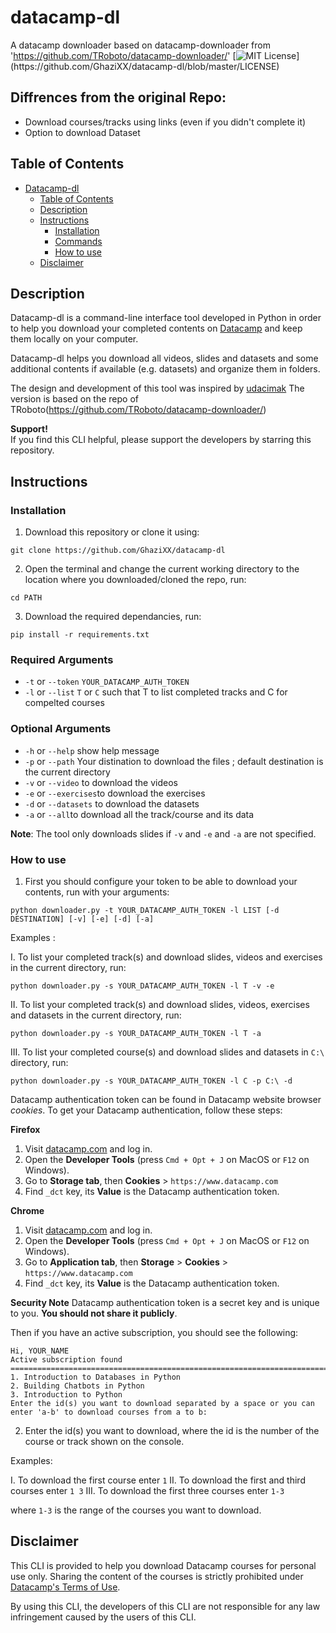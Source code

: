 # datacamp-dl
 A datacamp downloader based on datacamp-downloader from 'https://github.com/TRoboto/datacamp-downloader/'
 [![MIT License](https://img.shields.io/apm/l/atomic-design-ui.svg?)](https://github.com/GhaziXX/datacamp-dl/blob/master/LICENSE) 
 
## Diffrences from the original Repo:
 - Download courses/tracks using links (even if you didn't complete it)
 - Option to download Dataset
 
## Table of Contents
- [Datacamp-dl](#datacamp-dl)
  - [Table of Contents](#table-of-contents)
  - [Description](#description)
  - [Instructions](#instructions)
    - [Installation](#installation)
    - [Commands](#commands)
    - [How to use](#how-to-use)
  - [Disclaimer](#disclaimer)
  
## Description
Datacamp-dl is a command-line interface tool developed in Python
in order to help you download your completed contents on [Datacamp](https://datacamp.com) 
and keep them locally on your computer.  

Datacamp-dl helps you download all videos, slides and datasets and some additional
contents if available (e.g. datasets) and organize them in folders.

The design and development of this tool was inspired by [udacimak](https://github.com/udacimak/udacimak)
The version is based on the repo of TRoboto(https://github.com/TRoboto/datacamp-downloader/)

**Support!**  
If you find this CLI helpful, please support the developers by starring this repository.

## Instructions
### Installation
1. Download this repository or clone it using:
```
git clone https://github.com/GhaziXX/datacamp-dl
```
2. Open the terminal and change the current working directory to the location where you downloaded/cloned the repo, run:
```
cd PATH
```
3. Download the required dependancies, run:
```
pip install -r requirements.txt
```
### Required Arguments

* `-t` or `--token` `YOUR_DATACAMP_AUTH_TOKEN`
* `-l` or `--list` `T` or `C` such that T to list completed tracks and C for compelted courses

### Optional Arguments
* `-h` or `--help` show help message
* `-p` or `--path` Your distination to download the files ; default destination is the current directory
* `-v` or `--video` to download the videos
* `-e` or `--exercises`to download the exercises
* `-d` or `--datasets` to download the datasets
* `-a` or `--all`to download all the track/course and its data

**Note**: The tool only downloads slides if `-v` and `-e` and `-a` are not specified.

### How to use
1. First you should configure your token to be able to download your contents, run with your arguments:
```
python downloader.py -t YOUR_DATACAMP_AUTH_TOKEN -l LIST [-d DESTINATION] [-v] [-e] [-d] [-a]
```
Examples :

I. To list your completed track(s) and download slides, videos and exercises in the current directory, run:
```
python downloader.py -s YOUR_DATACAMP_AUTH_TOKEN -l T -v -e
```
II. To list your completed track(s) and download slides, videos, exercises and datasets in the current directory, run:
```
python downloader.py -s YOUR_DATACAMP_AUTH_TOKEN -l T -a
```
III. To list your completed course(s) and download slides and datasets in `C:\` directory, run:
```
python downloader.py -s YOUR_DATACAMP_AUTH_TOKEN -l C -p C:\ -d
```

Datacamp authentication token can be found in Datacamp website browser _cookies_.
To get your Datacamp authentication, follow these steps:

**Firefox**
  1. Visit [datacamp.com](https://datacamp.com) and log in.
  2. Open the **Developer Tools** (press `Cmd + Opt + J` on MacOS or `F12` on Windows).
  3. Go to **Storage tab**, then **Cookies** > `https://www.datacamp.com`
  4. Find `_dct` key, its **Value** is the Datacamp authentication token.

**Chrome**
  1. Visit [datacamp.com](https://datacamp.com) and log in.
  2. Open the **Developer Tools** (press `Cmd + Opt + J` on MacOS or `F12` on Windows).
  3. Go to **Application tab**, then **Storage** > **Cookies** > `https://www.datacamp.com`
  4. Find `_dct` key, its **Value** is the Datacamp authentication token.

**Security Note**
Datacamp authentication token is a secret key and is unique to you. **You should not share it publicly**.

Then if you have an active subscription, you should see the following:
```
Hi, YOUR_NAME
Active subscription found
====================================================================================================
1. Introduction to Databases in Python
2. Building Chatbots in Python
3. Introduction to Python
Enter the id(s) you want to download separated by a space or you can enter 'a-b' to download courses from a to b:
```
2. Enter the id(s) you want to download, where the id is the number of the course or track shown on the console.

Examples:

I. To download the first course enter `1`
II. To download the first and third courses enter `1 3`
III. To download the first three courses enter `1-3`

where `1-3` is the range of the courses you want to download.

## Disclaimer
This CLI is provided to help you download Datacamp courses for personal use only. Sharing the content of the courses is strictly prohibited under [Datacamp's Terms of Use](https://www.datacamp.com/terms-of-use/).

By using this CLI, the developers of this CLI are not responsible for any law infringement caused by the users of this CLI.
